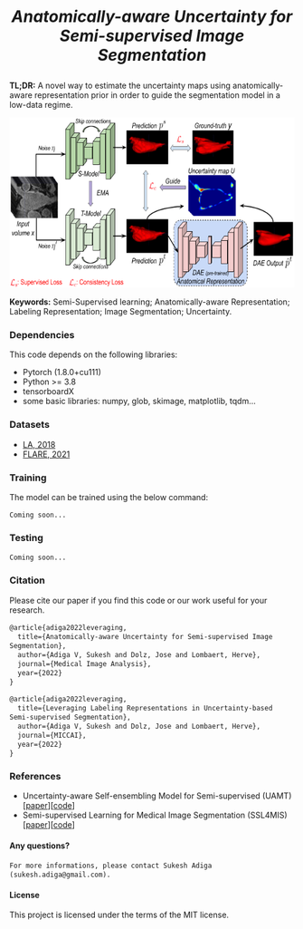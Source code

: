 #  <p align="center"> _Anatomically-aware Uncertainty for Semi-supervised Image Segmentation_

**TL;DR:** A novel way to estimate the uncertainty maps using anatomically-aware representation prior in order to guide the segmentation model in a low-data regime.

<p align="center">  <img src = 'Files/Anatomical_rep_Arch.png' height = '300px'>

**Keywords:** Semi-Supervised learning; Anatomically-aware Representation; Labeling Representation; Image Segmentation; Uncertainty.


### Dependencies
This code depends on the following libraries:

- Pytorch (1.8.0+cu111)
- Python >= 3.8
- tensorboardX
- some basic libraries: numpy, glob, skimage, matplotlib, tqdm...

### Datasets
- [LA, 2018](https://github.com/yulequan/UA-MT/tree/master/data)
- [FLARE, 2021](https://flare.grand-challenge.org/FLARE21/)

### Training
The model can be trained using the below command:  
```
Coming soon...
```

### Testing
```
Coming soon...
```

### Citation
Please cite our paper if you find this code or our work useful for your research.
```
@article{adiga2022leveraging,
  title={Anatomically-aware Uncertainty for Semi-supervised Image Segmentation},
  author={Adiga V, Sukesh and Dolz, Jose and Lombaert, Herve},
  journal={Medical Image Analysis},
  year={2022}
}
```
```
@article{adiga2022leveraging,
  title={Leveraging Labeling Representations in Uncertainty-based Semi-supervised Segmentation},
  author={Adiga V, Sukesh and Dolz, Jose and Lombaert, Herve},
  journal={MICCAI},
  year={2022}
}
```

### References
- Uncertainty-aware Self-ensembling Model for Semi-supervised (UAMT) [[paper](https://arxiv.org/abs/1907.07034)][[code](https://github.com/yulequan/UA-MT)]
- Semi-supervised Learning for Medical Image Segmentation (SSL4MIS) [[paper](https://arxiv.org/abs/2012.07042)][[code](https://github.com/HiLab-git/SSL4MIS/tree/master/code)]

#### Any questions?
```
For more informations, please contact Sukesh Adiga (sukesh.adiga@gmail.com).
```

#### License
This project is licensed under the terms of the MIT license. 
